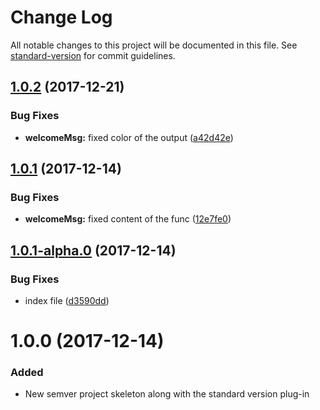 # Change Log

All notable changes to this project will be documented in this file. See [standard-version](https://github.com/conventional-changelog/standard-version) for commit guidelines.

<a name="1.0.2"></a>
## [1.0.2](https://github.com/AAMLLe/SecondSemVer/compare/v1.0.1...v1.0.2) (2017-12-21)


### Bug Fixes

* **welcomeMsg:** fixed color of the output ([a42d42e](https://github.com/AAMLLe/SecondSemVer/commit/a42d42e))



<a name="1.0.1"></a>
## [1.0.1](https://github.com/AAMLLe/SecondSemVer/compare/v1.0.1-alpha.0...v1.0.1) (2017-12-14)


### Bug Fixes

* **welcomeMsg:** fixed content of the func ([12e7fe0](https://github.com/AAMLLe/SecondSemVer/commit/12e7fe0))



<a name="1.0.1-alpha.0"></a>
## [1.0.1-alpha.0](https://github.com/AAMLLe/SecondSemVer/compare/v1.0.0...v1.0.1-alpha.0) (2017-12-14)


### Bug Fixes

* index file ([d3590dd](https://github.com/AAMLLe/SecondSemVer/commit/d3590dd))



<a name="1.0.0"></a>
# 1.0.0 (2017-12-14)

### Added
- New semver project skeleton along with the standard version plug-in
